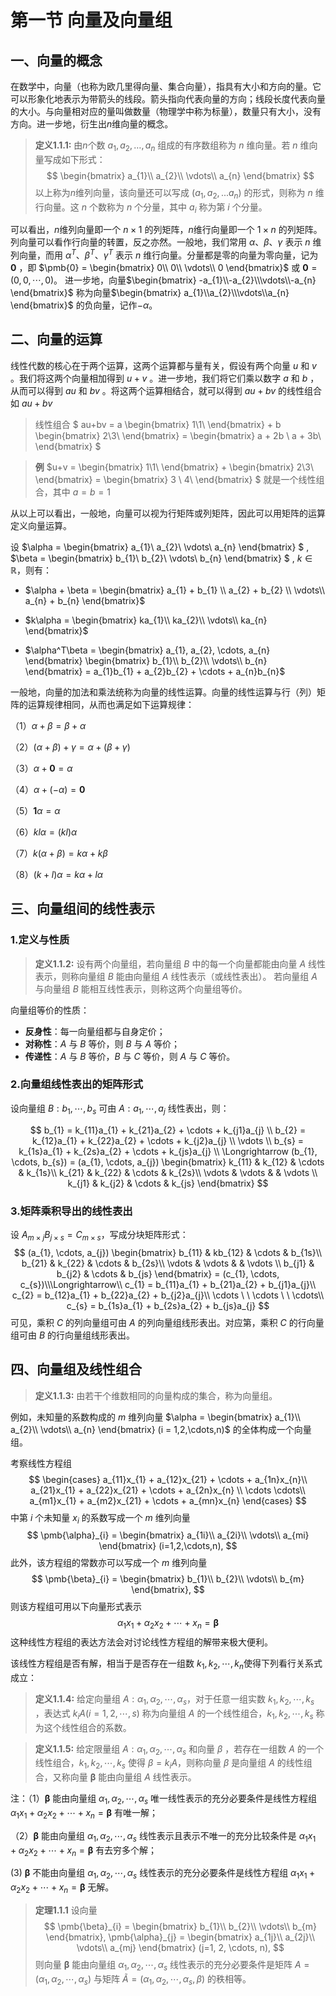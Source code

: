 # 第一节 向量及向量组
## 一、向量的概念

在数学中，向量（也称为欧几里得向量、集合向量），指具有大小和方向的量。它可以形象化地表示为带箭头的线段。箭头指向代表向量的方向；线段长度代表向量的大小。与向量相对应的量叫做数量（物理学中称为标量），数量只有大小，没有方向。进一步地，衍生出$n$维向量的概念。

> **定义1.1.1:** 由$n$个数 $a_{1},a_{2},\dots,a_{n}$ 组成的有序数组称为 $n$ 维向量。若 $n$ 维向量写成如下形式：
$$
\begin{bmatrix}
a_{1}\\
a_{2}\\
\vdots\\
a_{n}
\end{bmatrix}
$$
以上称为$n$维列向量，该向量还可以写成 $(a_{1},a_{2},...a_{n})$ 的形式，则称为 $n$ 维行向量。这 $n$ 个数称为 $n$ 个分量，其中 $a_{i}$ 称为第 $i$ 个分量。

可以看出，$n$维列向量即一个 $n\times1$ 的列矩阵，$n$维行向量即一个 $1\times n$ 的列矩阵。列向量可以看作行向量的转置，反之亦然。一般地，我们常用 $\alpha$、$\beta$、$\gamma$ 表示 $n$ 维列向量，而用 $\alpha^T$、$\beta^T$、$\gamma^T$ 表示 $n$ 维行向量。分量都是零的向量为零向量，记为 $\pmb{0}$ ，即 $\pmb{0} = \begin{bmatrix}
0\\
0\\
\vdots\\
0
\end{bmatrix}$
或 $\pmb{0} = (0,0,\cdots,0)$。
进一步地，向量$\begin{bmatrix}
-a_{1}\\-a_{2}\\\vdots\\-a_{n}
\end{bmatrix}$
称为向量$\begin{bmatrix}
a_{1}\\a_{2}\\\vdots\\a_{n}
\end{bmatrix}$ 的负向量，记作$-\alpha$。

## 二、向量的运算

线性代数的核心在于两个运算，这两个运算都与量有关，假设有两个向量 $u$ 和 $v$ 。我们将这两个向量相加得到 $u+v$ 。进一步地，我们将它们乘以数字 $a$ 和 $b$ ，从而可以得到 $au$ 和 $bv$ 。将这两个运算相结合，就可以得到 $au+bv$ 的线性组合如 $au+bv$

> 线性组合   $
au+bv = a \begin{bmatrix}
1\\1\\
\end{bmatrix} + b \begin{bmatrix}
2\\3\\
\end{bmatrix} = \begin{bmatrix}
a + 2b \\ a + 3b\\
\end{bmatrix}
$

> **例**  $u+v = \begin{bmatrix}
1\\1\\
\end{bmatrix} + \begin{bmatrix}
2\\3\\
\end{bmatrix} = \begin{bmatrix}
3 \\ 4\\
\end{bmatrix}
$
就是一个线性组合，其中 $a = b = 1$

从以上可以看出，一般地，向量可以视为行矩阵或列矩阵，因此可以用矩阵的运算定义向量运算。

设 $\alpha = 
\begin{bmatrix}
a_{1}\\
a_{2}\\
\vdots\\
a_{n}
\end{bmatrix}
$
, $\beta = 
\begin{bmatrix}
b_{1}\\
b_{2}\\
\vdots\\
b_{n}
\end{bmatrix}
$
, $k\in \mathbb{R}$，则有：

* $\alpha + \beta = 
\begin{bmatrix}
a_{1} + b_{1} \\
a_{2} + b_{2} \\
\vdots\\
a_{n} + b_{n} 
\end{bmatrix}$

* $k\alpha  = 
\begin{bmatrix}
ka_{1}\\
ka_{2}\\
\vdots\\
ka_{n}  
\end{bmatrix}$

* $\alpha^T\beta  = 
\begin{bmatrix}
a_{1},
a_{2},
\cdots,
a_{n}  
\end{bmatrix}
\begin{bmatrix}
b_{1}\\
b_{2}\\
\vdots\\
b_{n} 
\end{bmatrix} = a_{1}b_{1} + a_{2}b_{2} + \cdots + a_{n}b_{n}$

一般地，向量的加法和乘法统称为向量的线性运算。向量的线性运算与行（列）矩阵的运算规律相同，从而也满足如下运算规律：

（1）$\alpha + \beta = \beta + \alpha$

（2）$(\alpha + \beta) + \gamma = \alpha + (\beta + \gamma)$

（3）$\alpha + \pmb{0} = \alpha$

（4）$\alpha + (-\alpha)= \pmb{0}$

（5）$\pmb{1}\alpha  = \alpha$

（6）$kl\alpha  = (kl)\alpha$

（7）$k(\alpha + \beta) = k\alpha + k\beta$

（8）$(k + l)\alpha = k\alpha + l\alpha$

## 三、向量组间的线性表示
### 1.定义与性质
> **定义1.1.2:**  设有两个向量组，若向量组 $B$ 中的每一个向量都能由向量 $A$ 线性表示，则称向量组 $B$ 能由向量组 $A$ 线性表示（或线性表出）。
若向量组 $A$ 与向量组 $B$ 能相互线性表示，则称这两个向量组等价。

向量组等价的性质：

* **反身性**：每一向量组都与自身定价；
* **对称性**：$A$ 与 $B$ 等价，则 $B$ 与 $A$ 等价；
* **传递性**：$A$ 与 $B$ 等价，$B$ 与 $C$ 等价，则 $A$ 与 $C$ 等价。

### 2.向量组线性表出的矩阵形式
设向量组 $B: b_{1}, \cdots, b_{s}$ 可由 $A: a_{1}, \cdots, a_{j}$ 线性表出，则：

$$
b_{1} = k_{11}a_{1} + k_{21}a_{2} + \cdots + k_{j1}a_{j} \\
b_{2} = k_{12}a_{1} + k_{22}a_{2} + \cdots + k_{j2}a_{j} \\
\vdots \\
b_{s} = k_{1s}a_{1} + k_{2s}a_{2} + \cdots + k_{js}a_{j} \\
\Longrightarrow (b_{1}, \cdots, b_{s}) = (a_{1}, \cdots, a_{j})
\begin{bmatrix}
k_{11} &  k_{12} & \cdots  & k_{1s}\\
k_{21} &  k_{22} & \cdots  & k_{2s}\\
\vdots & \vdots &  & \vdots \\
k_{j1} &  k_{j2} & \cdots  & k_{js}
\end{bmatrix}
$$

### 3.矩阵乘积导出的线性表出
设 $A_{m \times j}B_{j \times s} = C_{m \times s}$，写成分块矩阵形式：
$$
(a_{1}, \cdots, a_{j})
\begin{bmatrix}
b_{11} &  kb_{12} & \cdots  & b_{1s}\\
b_{21} &  k_{22} & \cdots  & b_{2s}\\
\vdots & \vdots &  & \vdots \\
b_{j1} &  b_{j2} & \cdots  & b_{js}
\end{bmatrix}
= (c_{1}, \cdots, c_{s})\\\Longrightarrow\\
c_{1} = b_{11}a_{1} + b_{21}a_{2} + b_{j1}a_{j}\\
c_{2} = b_{12}a_{1} + b_{22}a_{2} + b_{j2}a_{j}\\
\cdots \ \ \cdots \ \ \cdots\\
c_{s} = b_{1s}a_{1} + b_{2s}a_{2} + b_{js}a_{j}
$$
可见，乘积 $C$ 的列向量组可由 $A$ 的列向量组线形表出。对应第，乘积 $C$ 的行向量组可由 $B$ 的行向量组线形表出。

## 四、向量组及线性组合

> **定义1.1.3:** 由若干个维数相同的向量构成的集合，称为向量组。

例如，未知量的系数构成的 $m$ 维列向量  $\alpha = 
\begin{bmatrix}
a_{1}\\
a_{2}\\
\vdots\\
a_{n}
\end{bmatrix}
(i = 1,2,\cdots,n)$
的全体构成一个向量组。

考察线性方程组
$$
\begin{cases}
a_{11}x_{1} + a_{12}x_{21} + \cdots + a_{1n}x_{n}\\
a_{21}x_{1} + a_{22}x_{21} + \cdots + a_{2n}x_{n} \\
\cdots \cdots\\
a_{m1}x_{1} + a_{m2}x_{21} + \cdots + a_{mn}x_{n} 
\end{cases}
$$
中第 $i$ 个未知量 $x_{i}$ 的系数写成一个 $m$ 维列向量
$$
\pmb{\alpha}_{i} = 
\begin{bmatrix}
a_{1i}\\
a_{2i}\\
\vdots\\
a_{mi}
\end{bmatrix}
(i=1,2,\cdots,n),
$$
此外，该方程组的常数亦可以写成一个 $m$ 维列向量
$$
\pmb{\beta}_{i} = 
\begin{bmatrix}
b_{1}\\
b_{2}\\
\vdots\\
b_{m}
\end{bmatrix},
$$
则该方程组可用以下向量形式表示
$$\alpha_{1}x_{1} + \alpha_{2}x_{2} + \cdots + x_{n} = \pmb{\beta}$$
这种线性方程组的表达方法会对讨论线性方程组的解带来极大便利。

该线性方程组是否有解，相当于是否存在一组数 $k_{1},k_{2},\cdots,k_{n}$使得下列看行关系式成立：

> **定义1.1.4:**  给定向量组 $A:\alpha_{1},\alpha_{2},\cdots,\alpha_{s}$，对于任意一组实数 $k_{1},k_{2},\cdots,k_{s}$ ，表达式 $k_{i}A(i = 1, 2,  \cdots, s)$ 称为向量组 $A$ 的一个线性组合，$k_{1},k_{2}, \cdots, k_{s}$ 称为这个线性组合的系数。

> **定义1.1.5:** 给定限量组 $A:\alpha_{1}, \alpha_{2}, \cdots, \alpha_{s}$ 和向量 $\beta$ ，若存在一组数 $A$ 的一个线性组合，$k_{1}, k_{2}, \cdots, k_{s}$ 使得 $\beta = k_{i}A$，则称向量 $\beta$ 是向量组 $A$ 的线性组合，又称向量 $\pmb{\beta}$ 能由向量组 $A$ 线性表示。

注：（1）$\pmb{\beta}$ 能由向量组 $\alpha_{1}, \alpha_{2}, \cdots, \alpha_{s}$ 唯一线性表示的充分必要条件是线性方程组 $\alpha_{1}x_{1} + \alpha_{2}x_{2} + \cdots + x_{n} = \pmb{\beta}$ 有唯一解；

（2）$\pmb{\beta}$ 能由向量组 $\alpha_{1}, \alpha_{2}, \cdots, \alpha_{s}$ 线性表示且表示不唯一的充分比较条件是 $\alpha_{1}x_{1} + \alpha_{2}x_{2} + \cdots + x_{n} = \pmb{\beta}$ 有去穷多个解；

(3) $\pmb{\beta}$ 不能由向量组 $\alpha_{1}, \alpha_{2}, \cdots, \alpha_{s}$ 线性表示的充分必要条件是线性方程组 $\alpha_{1}x_{1} + \alpha_{2}x_{2} + \cdots + x_{n} = \pmb{\beta}$ 无解。

> **定理1.1.1** 设向量
$$
\pmb{\beta}_{i} = 
\begin{bmatrix}
b_{1}\\
b_{2}\\
\vdots\\
b_{m}
\end{bmatrix},
\pmb{\alpha}_{j} = 
\begin{bmatrix}
a_{1j}\\
a_{2j}\\
\vdots\\
a_{mj}
\end{bmatrix}
(j=1, 2, \cdots, n),
$$
则向量 $\pmb{\beta}$ 能由向量组 $\alpha_{1}, \alpha_{2}, \cdots, \alpha_{s}$ 线性表示的充分必要条件是矩阵 $A = (\alpha_{1}, \alpha_{2},\cdots, \alpha_{s})$ 与矩阵 $\tilde{A} = (\alpha_{1}, \alpha_{2},\cdots, \alpha_{s}, \beta)$ 的秩相等。
